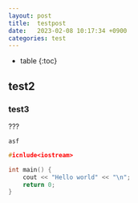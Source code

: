 ```yaml
---
layout: post
title:  testpost
date:   2023-02-08 10:17:34 +0900
categories: test
---
```

* table
{:toc}

## test2

### test3
???
```
asf
```
```cpp
#icnlude<iostream>

int main() {
    cout << "Hello world" << "\n";
    return 0;
}
```